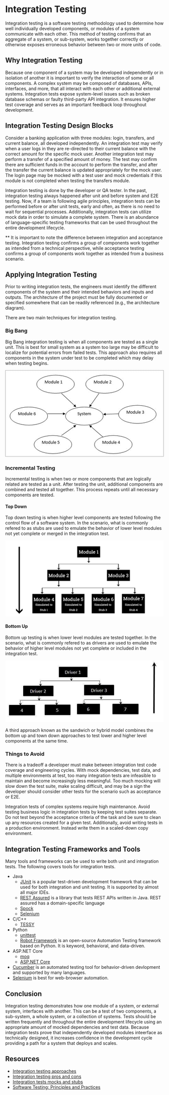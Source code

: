 # Integration Testing

Integration testing is a software testing methodology used to determine how well individually developed components, or modules of a system communicate with each other. This method of testing confirms that an aggregate of a system, or sub-system, works together correctly or otherwise exposes erroneous behavior between two or more units of code.

## Why Integration Testing

Because one component of a system may be developed independently or in isolation of another it is important to verify the interaction of some or all components. A complex system may be composed of databases, APIs, interfaces, and more, that all interact with each other or additional external systems. Integration tests expose system-level issues such as broken database schemas or faulty third-party API integration. It ensures higher test coverage and serves as an important feedback loop throughout development.

## Integration Testing Design Blocks

Consider a banking application with three modules: login, transfers, and current balance, all developed independently. An integration test may verify when a user logs in they are re-directed to their current balance with the correct amount for the specific mock user. Another integration test may perform a transfer of a specified amount of money. The test may confirm there are sufficient funds in the account to perform the transfer, and after the transfer the current balance is updated appropriately for the mock user. The login page may be mocked with a test user and mock credentials if this module is not completed when testing the transfers module.

Integration testing is done by the developer or QA tester. In the past, integration testing always happened after unit and before system and E2E testing. Now, if a team is following agile principles, integration tests can be performed before or after unit tests, early and often, as there is no need to wait for sequential processes. Additionally, integration tests can utilize mock data in order to simulate a complete system. There is an abundance of language-specific testing frameworks that can be used throughout the entire development lifecycle.

\*\* It is important to note the difference between integration and acceptance testing. Integration testing confirms a group of components work together as intended from a technical perspective, while acceptance testing confirms a group of components work together as intended from a business scenario.

## Applying Integration Testing

Prior to writing integration tests, the engineers must identify the different components of the system and their intended behaviors and inputs and outputs. The architecture of the project must be fully documented or specified somewhere that can be readily referenced (e.g., the architecture diagram).

There are two main techniques for integration testing.

### Big Bang

Big Bang integration testing is when all components are tested as a single unit. This is best for small system as a system too large may be difficult to localize for potential errors from failed tests. This approach also requires all components in the system under test to be completed which may delay when testing begins.

![Big Bang Integration Testing](./images/bigBang.jpg)

### Incremental Testing

Incremental testing is when two or more components that are logically related are tested as a unit. After testing the unit, additional components are combined and tested all together. This process repeats until all necessary components are tested.

#### Top Down

Top down testing is when higher level components are tested following the control flow of a software system. In the scenario, what is commonly refered to as stubs are used to emulate the behavior of lower level modules not yet complete or merged in the integration test.

![Top Down Integration Testing](./images/topDown.png)

#### Bottom Up

Bottom up testing is when lower level modules are tested together. In the scenario, what is commonly refered to as drivers are used to emulate the behavior of higher level modules not yet complete or included in the integration test.

![Bottom Up Integration Testing](./images/bottomUp.jpg)

A third approach known as the sandwich or hybrid model combines the bottom up and town down approaches to test lower and higher level components at the same time.

### Things to Avoid

There is a tradeoff a developer must make between integration test code coverage and engineering cycles. With mock dependencies, test data, and multiple environments at test, too many integration tests are infeasible to maintain and become increasingly less meaningful. Too much mocking will slow down the test suite, make scaling difficult, and may be a sign the developer should consider other tests for the scenario such as acceptance or E2E.

Integration tests of complex systems require high maintenance. Avoid testing business logic in integration tests by keeping test suites separate. Do not test beyond the acceptance criteria of the task and be sure to clean up any resources created for a given test. Additionally, avoid writing tests in a production environment. Instead write them in a scaled-down copy environment.

## Integration Testing Frameworks and Tools

Many tools and frameworks can be used to write both unit and integration tests. The following covers tools for integration tests.

- Java
  - [JUnit](https://junit.org/junit5/) is a popular test-driven development framework that can be used for both integration and unit testing. It is supported by almost all major IDEs.
  - [REST Assured](https://rest-assured.io/) is a library that tests REST APIs written in Java. REST assured has a domain-specific language
  - [Spock](http://spockframework.org/)
  - [Selenium](https://www.selenium.dev/)
- C/C++
  - [TESSY](https://www.razorcat.com/en/product-tessy.html)
- Python
  - [unittest](https://docs.python.org/3/library/unittest.html#module-unittest)
  - [Robot Framework](https://robotframework.org/) is an open-source Automation Testing framework based on Python. It is keyword, behavioral, and data-driven.
- ASP.NET Core
  - [moq](https://github.com/moq/moq4)
  - [ASP.NET Core](https://docs.microsoft.com/en-us/aspnet/core/test/integration-tests?view=aspnetcore-3.1)
- [Cucumber](https://cucumber.io/) is an automated testing tool for behavior-driven devlopment and supported by many languages.
- [Selenium](https://www.selenium.dev/) is best for web-browser automation.

## Conclusion

Integration testing demonstrates how one module of a system, or external system, interfaces with another. This can be a test of two components, a sub-system, a whole system, or a collection of systems. Tests should be written frequently and throughout the entire development lifecycle using an appropriate amount of mocked dependencies and test data. Because integration tests prove that independently developed modules inteerface as technically designed, it increases confidence in the development cycle providing a path for a system that deploys and scales.

## Resources

- [Integration testing approaches](https://www.softwaretestinghelp.com/what-is-integration-testing/https://www.softwaretestinghelp.com/what-is-integration-testing/)
- [Integration testing pros and cons](https://www.geeksforgeeks.org/software-engineering-integration-testing/)
- [Integration tests mocks and stubs](https://circleci.com/blog/how-to-test-software-part-i-mocking-stubbing-and-contract-testing/)
- [Software Testing: Principles and Practices](https://www.goodreads.com/book/show/21278464-software-testing)
